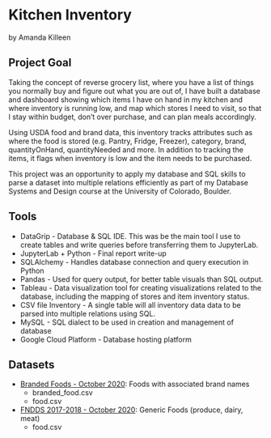 # Kitchen Inventory
by Amanda Killeen

## Project Goal
Taking the concept of reverse grocery list, where you have a list of things you normally buy and figure out what you are out of, I have built a database and dashboard showing which items I have on hand in my kitchen and where inventory is running low, and map which stores I need to visit, so that I stay within budget, don’t over purchase, and can plan meals accordingly. 

Using USDA food and brand data, this inventory tracks attributes such as where the food is stored (e.g. Pantry, Fridge, Freezer), category, brand, quantityOnHand, quantityNeeded and more. In addition to tracking the items, it flags when inventory is low and the item needs to be purchased.  

This project was an opportunity to apply my database and SQL skills to parse a dataset into multiple relations efficiently as part of my Database Systems and Design course at the University of Colorado, Boulder.

## Tools
- DataGrip - Database & SQL IDE.  This was be the main tool I use to create tables and write queries before transferring them to JupyterLab.
- JupyterLab + Python - Final report write-up
- SQLAlchemy - Handles database connection and query execution in Python
- Pandas - Used for query output, for better table visuals than SQL output.
- Tableau - Data visualization tool for creating visualizations related to the database, including the mapping of stores and item inventory status.
- CSV file Inventory -  A single table will all inventory data data to be parsed into multiple relations using SQL.
- MySQL - SQL dialect to be used in creation and management of database
- Google Cloud Platform - Database hosting platform

## Datasets
- [Branded Foods - October 2020](https://fdc.nal.usda.gov/download-datasets.html): Foods with associated brand names
    - branded_food.csv
    - food.csv
- [FNDDS 2017-2018 - October 2020](https://fdc.nal.usda.gov/download-datasets.html): Generic Foods (produce, dairy, meat)
    - food.csv
